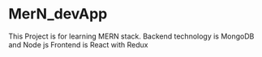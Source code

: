 # MerN_devApp
 This Project is for learning MERN stack. Backend technology is MongoDB and Node js Frontend is React with Redux
